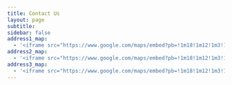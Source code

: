 ```yaml
---
title: Contact Us
layout: page
subtitle:
sidebar: false
address1_map:
  - '<iframe src="https://www.google.com/maps/embed?pb=!1m18!1m12!1m3!1d3055.7580291965483!2d-105.24120748425653!3d40.013852179413966!2m3!1f0!2f0!3f0!3m2!1i1024!2i768!4f13.1!3m3!1m2!1s0x876bede8ef7cae1b%3A0xe2712b04e5c2a93e!2s4440+Arapahoe+Ave+%23101%2C+Boulder%2C+CO+80303%2C+USA!5e0!3m2!1sen!2sin!4v1503646371673" width="100%" height="350" frameborder="0" style="border:0" allowfullscreen></iframe>'
address2_map:
  - '<iframe src="https://www.google.com/maps/embed?pb=!1m18!1m12!1m3!1d3061.0646913878177!2d-105.11223688425949!3d39.89518387942901!2m3!1f0!2f0!3f0!3m2!1i1024!2i768!4f13.1!3m3!1m2!1s0x876b8bef1918f5c5%3A0x35f72b1f3c5e7a7d!2s10055+Westmoor+Dr%2C+Westminster%2C+CO+80021%2C+USA!5e0!3m2!1sen!2sin!4v1503646398866" width="100%" height="350" frameborder="0" style="border:0" allowfullscreen></iframe>'  
address3_map:
  - '<iframe src="https://www.google.com/maps/embed?pb=!1m18!1m12!1m3!1d3058.251205006136!2d-105.03047668426572!3d39.958135979421044!2m3!1f0!2f0!3f0!3m2!1i1024!2i768!4f13.1!3m3!1m2!1s0x876c755ec1690235%3A0xea4eba343e2b1859!2s3305+W+144th+Ave+%23104%2C+Broomfield%2C+CO+80023%2C+USA!5e0!3m2!1sen!2sin!4v1512137840326" width="100%" height="350" frameborder="0" style="border:0" allowfullscreen></iframe>'
---
```

